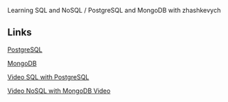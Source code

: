 Learning SQL and NoSQL / PostgreSQL and MongoDB with zhashkevych

## Links

[PostgreSQL](https://zhekazuev.github.io/zhashkevych-databases/zhashkevych-postgresql/)

[MongoDB](https://zhekazuev.github.io/zhashkevych-databases/zhashkevych-mongodb/)

[Video SQL with PostgreSQL ](https://www.youtube.com/watch?v=i5-1HNf3W_Y)

[Video NoSQL with MongoDB Video](https://www.youtube.com/watch?v=bEpIZfOxItU)
